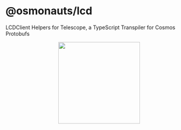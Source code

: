 # @osmonauts/lcd

LCDClient Helpers for Telescope, a TypeScript Transpiler for Cosmos Protobufs

<p align="center">
  <img width="220" src="https://user-images.githubusercontent.com/545047/175660665-5cbde84b-0928-4e59-ab56-be6adb2f3a7e.png">
</p>
